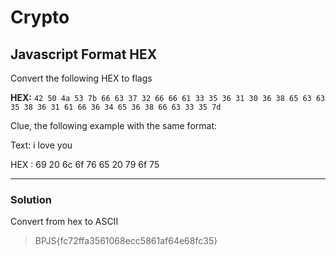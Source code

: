 # Crypto

## Javascript Format HEX

Convert the following HEX to flags

**HEX:** `42 50 4a 53 7b 66 63 37 32 66 66 61 33 35 36 31 30 36 38 65 63 63 35 38 36 31 61 66 36 34 65 36 38 66 63 33 35 7d`

Clue, the following example with the same format:

Text: i love you

HEX : 69 20 6c 6f 76 65 20 79 6f 75

---

### Solution

Convert from hex to ASCII

>BPJS{fc72ffa3561068ecc5861af64e68fc35}